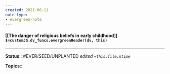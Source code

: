 ```yaml
---
created: 2021-06-11
note-type:
- evergreen-note
---
```


#### [[The danger of religious beliefs in early childhood]] `$=customJS.dv_funcs.evergreenHeader(dv, this)`



---
**Status**:: #EVER/SEED/UNPLANTED 
*edited `=this.file.mtime`*

**Topics**:: 

